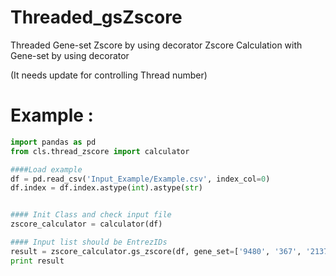 # Threaded_gsZscore
Threaded Gene-set Zscore by using decorator
Zscore Calculation with Gene-set by using decorator

(It needs update for controlling Thread number)

# Example :
```Python
import pandas as pd
from cls.thread_zscore import calculator

####Load example
df = pd.read_csv('Input_Example/Example.csv', index_col=0)
df.index = df.index.astype(int).astype(str)


#### Init Class and check input file
zscore_calculator = calculator(df)

#### Input list should be EntrezIDs
result = zscore_calculator.gs_zscore(df, gene_set=['9480', '367', '2137'])
print result
```
